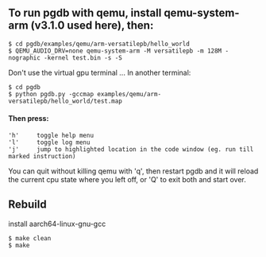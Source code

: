 
## To run pgdb with qemu, install qemu-system-arm (v3.1.0 used here), then:
```
$ cd pgdb/examples/qemu/arm-versatilepb/hello_world
$ QEMU_AUDIO_DRV=none qemu-system-arm -M versatilepb -m 128M -nographic -kernel test.bin -s -S
```
Don't use the virtual gpu terminal ...
In another terminal:
```
$ cd pgdb
$ python pgdb.py -gccmap examples/qemu/arm-versatilepb/hello_world/test.map
```

#### Then press:
    'h'     toggle help menu
    'l'     toggle log menu
    'j'     jump to highlighted location in the code window (eg. run till marked instruction)

You can quit without killing qemu with 'q', then restart pgdb and
it will reload the current cpu state where you left off,
or 'Q' to exit both and start over.

## Rebuild
install aarch64-linux-gnu-gcc
```
$ make clean
$ make
```

